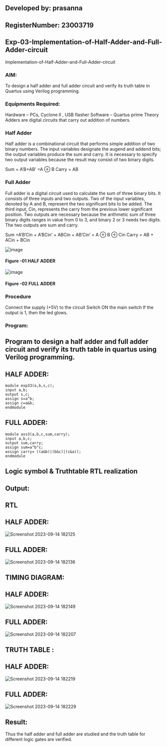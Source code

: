 ## Developed by: prasanna
## RegisterNumber: 23003719
## Exp-03-Implementation-of-Half-Adder-and-Full-Adder-circuit
Implementation-of-Half-Adder-and-Full-Adder-circuit
### AIM:
To design a half adder and full adder circuit and verify its truth table in Quartus using Verilog programming.

### Equipments Required:
Hardware – PCs, Cyclone II , USB flasher
Software – Quartus prime
Theory
Adders are digital circuits that carry out addition of numbers.

### Half Adder
Half adder is a combinational circuit that performs simple addition of two binary numbers. The input variables designate the augend and addend bits; the output variables produce the sum and carry. It is necessary to specify two output variables because the result may consist of two binary digits.

Sum = A’B+AB’ =A ⊕ B Carry = AB

### Full Adder
Full adder is a digital circuit used to calculate the sum of three binary bits. It consists of three inputs and two outputs. Two of the input variables, denoted by A and B, represent the two significant bits to be added. The third input, Cin, represents the carry from the previous lower significant position. Two outputs are necessary because the arithmetic sum of three binary digits ranges in value from 0 to 3, and binary 2 or 3 needs two digits. The two outputs are sum and carry.

Sum =A’B’Cin + A’BCin’ + ABCin + AB’Cin’ = A ⊕ B ⊕ Cin Carry = AB + ACin + BCin

 ![image](https://user-images.githubusercontent.com/36288975/163552156-a13e5a56-c638-4110-97d9-8896907c8d25.png)

#### Figure -01 HALF ADDER 


![image](https://user-images.githubusercontent.com/36288975/163552057-b3547877-6d07-45b4-b7e0-bcfebfad9e1d.png)

#### Figure -02 FULL ADDER 

### Procedure

Connect the supply (+5V) to the circuit
Switch ON the main switch
If the output is 1, then the led glows.
### Program:

## Program to design a half adder and full adder circuit and verify its truth table in quartus using Verilog programming.
## HALF ADDER:
```
module exp33(a,b,s,c);
input a,b;
output s,c;
assign s=a^b;
assign c=a&b;
endmodule
```
## FULL ADDER:
```
module ass3(a,b,c,sum,carry);
input a,b,c;
output sum,carry;
assign sum=a^b^c;
assign carry= ((a&b)|(b&c)|(c&a));
endmodule
```
## Logic symbol & Truthtable RTL realization
## Output:
## RTL
## HALF ADDER:
![Screenshot 2023-09-14 182125](https://github.com/sakthivel005/Exp-02-Implementation-of-Half-Adder-and-Full-Adder-circuit/assets/120550359/102cd944-2825-442a-a120-f7207350ca7d)


## FULL ADDER:
![Screenshot 2023-09-14 182136](https://github.com/sakthivel005/Exp-02-Implementation-of-Half-Adder-and-Full-Adder-circuit/assets/120550359/357cf724-c06f-4c94-9d14-2bb08416d416)


## TIMING DIAGRAM:
## HALF ADDER:

![Screenshot 2023-09-14 182149](https://github.com/sakthivel005/Exp-02-Implementation-of-Half-Adder-and-Full-Adder-circuit/assets/120550359/3a8101e6-174f-4367-ac0c-98a5171b6f8a)

## FULL ADDER:
![Screenshot 2023-09-14 182207](https://github.com/sakthivel005/Exp-02-Implementation-of-Half-Adder-and-Full-Adder-circuit/assets/120550359/ca611199-43da-4b4d-9cac-1a1f1aed4112)


## TRUTH TABLE :
## HALF ADDER:
![Screenshot 2023-09-14 182219](https://github.com/sakthivel005/Exp-02-Implementation-of-Half-Adder-and-Full-Adder-circuit/assets/120550359/f99a7dff-1c74-4343-8385-22fb4a842baa)


## FULL ADDER:
![Screenshot 2023-09-14 182229](https://github.com/sakthivel005/Exp-02-Implementation-of-Half-Adder-and-Full-Adder-circuit/assets/120550359/207d506b-db9b-4e6a-9090-c7573b422cac)


## Result:
Thus the half adder and full adder are studied and the truth table for different logic gates are verified.

